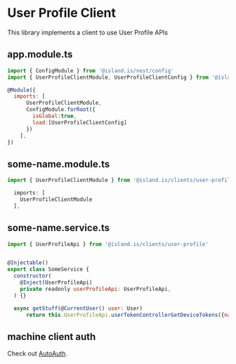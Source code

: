 <!-- gitbook-navigation: "User Profile" -->
# User Profile Client

This library implements a client to use User Profile APIs

## app.module.ts

```js
import { ConfigModule } from '@island.is/nest/config'
import { UserProfileClientModule, UserProfileClientConfig } from '@island.is/clients/user-profile'

@Module({
  imports: [
      UserProfileClientModule,
      ConfigModule.forRoot({
        isGlobal:true,
        load:[UserProfileClientConfig]
      })
    ],
})
```

## some-name.module.ts

```js
import { UserProfileClientModule } from '@island.is/clients/user-profile'

  imports: [
    UserProfileClientModule
  ],
```

## some-name.service.ts

```js
import { UserProfileApi } from '@island.is/clients/user-profile'


@Injectable()
export class SomeService {
  constructor(
    @Inject(UserProfileApi)
    private readonly userProfileApi: UserProfileApi,
  ) {}

  async getStuff(@CurrentUser() user: User)
      return this.UserProfileApi.userTokenControllerGetDeviceTokens({nationalId:user.nationalId})

```

## machine client auth

Check out [AutoAuth](https://github.com/island-is/island.is/pull/6057).
